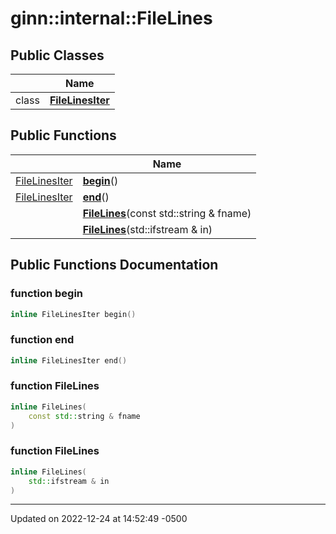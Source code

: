# ginn::internal::FileLines




## Public Classes

|                | Name           |
| -------------- | -------------- |
| class | **[FileLinesIter](api/Classes/classginn_1_1internal_1_1_file_lines_1_1_file_lines_iter.md)**  |

## Public Functions

|                | Name           |
| -------------- | -------------- |
| [FileLinesIter](api/Classes/classginn_1_1internal_1_1_file_lines_1_1_file_lines_iter.md) | **[begin](api/Classes/classginn_1_1internal_1_1_file_lines.md#function-begin)**() |
| [FileLinesIter](api/Classes/classginn_1_1internal_1_1_file_lines_1_1_file_lines_iter.md) | **[end](api/Classes/classginn_1_1internal_1_1_file_lines.md#function-end)**() |
| | **[FileLines](api/Classes/classginn_1_1internal_1_1_file_lines.md#function-filelines)**(const std::string & fname) |
| | **[FileLines](api/Classes/classginn_1_1internal_1_1_file_lines.md#function-filelines)**(std::ifstream & in) |

## Public Functions Documentation

### function begin

```cpp
inline FileLinesIter begin()
```


### function end

```cpp
inline FileLinesIter end()
```


### function FileLines

```cpp
inline FileLines(
    const std::string & fname
)
```


### function FileLines

```cpp
inline FileLines(
    std::ifstream & in
)
```


-------------------------------

Updated on 2022-12-24 at 14:52:49 -0500